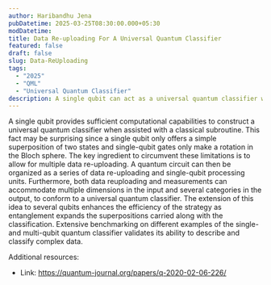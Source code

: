 ```yaml
---
author: Haribandhu Jena
pubDatetime: 2025-03-25T08:30:00.000+05:30 
modDatetime: 
title: Data Re-uploading For A Universal Quantum Classifier
featured: false
draft: false
slug: Data-ReUploading
tags:
  - "2025" 
  - "QML"
  - "Universal Quantum Classifier"
description: A single qubit can act as a universal quantum classifier when combined with a classical subroutine, using data re-uploading to overcome its limitations. By repeatedly uploading data and applying single-qubit operations, it can handle multi-dimensional inputs and classify multiple categories. Extending this to multi-qubit systems with entanglement further enhances its efficiency. Benchmarking results confirm its capability to classify complex data effectively.
---
```


A single qubit provides sufficient computational capabilities to construct a universal
quantum classifier when assisted with a classical subroutine. This fact may be surprising since a single qubit only offers a simple superposition of two states and single-qubit
gates only make a rotation in the Bloch sphere. The key ingredient to circumvent these limitations is to allow for multiple data re-uploading. A quantum circuit can then be organized as a series of data re-uploading and single-qubit processing units. Furthermore, both data reuploading and measurements can accommodate multiple dimensions in the input and several categories in the output, to conform to a universal quantum classifier. The extension
of this idea to several qubits enhances the efficiency of the strategy as entanglement expands
the superpositions carried along with the classification. Extensive benchmarking on different examples of the single- and multi-qubit quantum classifier validates its ability to describe and classify complex data.


Additional resources:
* Link:  https://quantum-journal.org/papers/q-2020-02-06-226/ 
